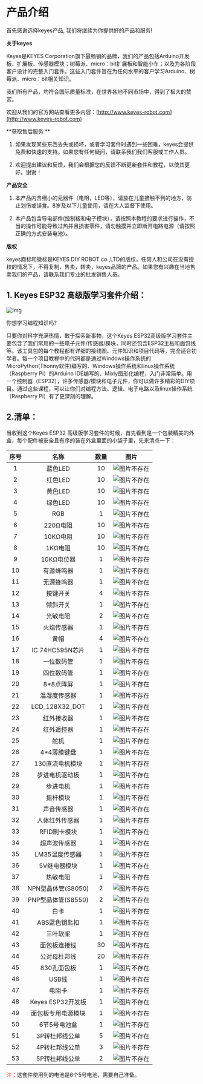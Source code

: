 # 产品介绍

首先感谢选择keyes产品,
我们将继续为你提供好的产品和服务!

**关于keyes**

Keyes是KEYES Corporation旗下最畅销的品牌，我们的产品包括Arduino开发板、扩展板、传感器模块；树莓派、micro：bit扩展板和智能小车；以及为各阶段客户设计的完整入门套件。这些入门套件旨在为任何水平的客户学习Arduino、树莓派、micro：bit相关知识。

我们所有产品，均符合国际质量标准，在世界各地不同市场中，得到了极大的赞赏。

欢迎从我们的官方网站查看更多内容：[http://www.keyes-robot.com](http://www.keyes-robot.com)

**获取售后服务 **

1. 如果发现某些东西丢失或损坏，或者学习套件时遇到一些困难，keyes会提供免费和快速的支持。如果您有任何疑问，请联系我们我们客服或工作人员。

2. 欢迎提出建议和反馈，我们会根据您的反馈不断更新套件和教程，以使其更好。谢谢！

**产品安全**    

1. 本产品内含细小的元器件（电阻，LED等），请放在儿童接触不到的地方，防止划伤或误食。8岁及以下儿童使用，请在大人监督下使用。

2. 本产品包含导电部件(控制板和电子模块），请按照本教程的要求进行操作，不当的操作可能导致过热并且损害零件，请勿触摸并立即断开电路电源（请按照正确的方式安装电池）。

**版权**

keyes商标和徽标是KEYES DIY ROBOT co.,LTD的版权，任何人和公司在没有授权的情况下，不得复制，售卖，转卖，keyes品牌的产品。如果您有兴趣在当地售卖我们的产品，请联系我们专业的批发销售人员。

## 1. Keyes ESP32 高级版学习套件介绍：

![Img](./media/img-20241105143909.jpg)

你想学习编程知识吗?

只要你对科学充满热情，敢于探索新事物，这个Keyes ESP32高级版学习套件主要包含了我们常用的一些电子元件/传感器/模块，同时还包含ESP32主板和面包线等。该工具包的每个教程都有详细的接线图、元件知识和项目代码等，完全适合初学者。每一个项目教程中的代码都是通过Windows操作系统的MicroPython(Thonny软件)编写的、Windows操作系统和linux操作系统（Raspberry Pi）的Arduino IDE编写的、Mixly图形化编程，入门非常简单。用一个控制器（ESP32），许多传感器/模块和电子元件，你可以做许多精彩的DIY项目。通过这些课程，可以让你们对编程方法、逻辑、电子电路以及linux操作系统（Raspberry Pi）有了更深刻的理解。

## 2.清单：

当收到这个Keyes ESP32 高级版学习套件的时候，首先看到是一个包装精美的外盒，每个配件被安全且有序的装在外盒里面的小袋子里，先来清点一下：

| 序号 | 名称 | 数量 | 图片 |
| :--: | :--: | :--: | :--: |
| 1 | 蓝色LED | 10 | ![图片不存在](./media/f6bbd58a5d3ad73cbbb4f9dc6dbebce0.png)|
| 2 | 红色LED | 10 | ![图片不存在](./media/28c28e6163de71f861c1f8f9bf621ee2.png) |
| 3 | 黄色LED | 10 | ![图片不存在](./media/538628fed136c06e104ae01b69774d34.png) |
| 4 | 绿色LED | 10 | ![图片不存在](./media/cede9aadb081f8efbe1aa2884452296f.png) |
| 5 | RGB | 1 |![图片不存在](./media/003957a24c8e74516a270a6e185801a2.png) |
| 6 | 220Ω电阻 | 10 | ![图片不存在](./media/83dd3936e779ba45cddf56600115789d.png) |
| 7 | 10KΩ电阻 | 10 | ![图片不存在](./media/c2c666b93f8c92e48a934cc7d9f973f0.png) |
| 8 | 1KΩ电阻 | 10 | ![图片不存在](./media/9b934d4a221b3b257a455c3b3c4228e2.png)|
| 9 | 10KΩ电位器 | 1 |![图片不存在](./media/ac70940b0377ccf514485a998d6720fb.png) |
| 10 | 有源蜂鸣器 | 1 | ![图片不存在](./media/ce52ed607c9bf646c08b31bdcbda32dc.png) |
| 11 | 无源蜂鸣器 | 1 | ![图片不存在](./media/22d5fea09cc7ab9cdcc629c9154ba381.png) |
| 12 | 按键开关 | 4 | ![图片不存在](./media/c14b6e885fd4e7f896660e8f0b17c53b.png) |
| 13 | 倾斜开关 | 1 | ![图片不存在](./media/1f2336f407c46c06a22ea95f6b829889.png) |
| 14 | 光敏电阻 | 2 | ![图片不存在](./media/370c51be584ea949504a2c23b0d2a236.png) |
| 15 | 火焰传感器 | 1 | ![图片不存在](./media/4db4a5c9d0a14d3acd4d83d77512e62c.png) |
| 16 | 黄帽 | 4 | ![图片不存在](./media/5541c805fdda861e206fded757b7273a.png) |
| 17 | IC 74HC595N芯片 | 1 | ![图片不存在](./media/885e82580c63e5646c5f0f5965d8d22d.png) |
| 18 | 一位数码管 | 1 | ![图片不存在](./media/50b0805b23829e01d4e1053b156e8246.png) |
| 19 | 四位数码管 | 1 | ![图片不存在](./media/e853fad041be4b017c1df31df28f13ed.png) |
| 20 | 8*8点阵屏 | 1 | ![图片不存在](./media/93c2cee862c3a9ba00ab08e3201af86c.png) |
| 21 | 温湿度传感器 | 1 | ![图片不存在](./media/89c6de606d4bfcbbf936973c64c7bab8.png) |
| 22 | LCD_128X32_DOT | 1 |![图片不存在](./media/ee579c30618ac5b406afefca28affaab.png) |
| 23 | 红外接收器 | 1 | ![图片不存在](./media/e43fc12aa1fa526ca2c9f0eb4c0523e2.png) |
| 24 | 红外遥控器 | 1 | ![图片不存在](./media/7bd8ef41ed157a2ed1f217ce39f82a37.png) |
| 25 | 舵机| 1 | ![图片不存在](./media/a3c3875db6fb046826b26d892be62efc.png) |
| 26 | 4*4薄膜键盘 | 1 | ![图片不存在](./media/f24b38efbf074e280038b7cc3584a197.png) |
|27|130直流电机模块|1|![图片不存在](./media/5f645644dc96030983d05e2886fbb3be.png)|
|28|步进电机驱动板|1|![图片不存在](./media/e2e911f7b56b6a53c0365cedeb96ee93.png)|
|29|步进电机|1|![图片不存在](./media/90e20dbf2026b921d60d779078b58f30.png)|
|30|摇杆模块|1|![图片不存在](./media/0344db705c8b937a6cf50f3ffab4dd04.png)|
|31|声音传感器|1|![图片不存在](./media/90802dbe25668885edd2ffbe9f25caf5.png)|
|32|人体红外传感器|1|![图片不存在](./media/588578f3fb67f86052eec327f24a5b17.png)|
|33|RFID刷卡模块|1|![图片不存在](./media/69765c7eae1b71d385c7dfcaf5eb83e6.png)|
|34|超声波传感器|1|![图片不存在](./media/3666ccbac64491271e75a3aee688d747.png)|
|35|LM35温度传感器|1|![图片不存在](./media/398308032fd043b07a06700ec8c674c4.png)|
|36|5V继电器模块|1|![图片不存在](./media/c910a7be7acddac1d2c4e4a1613524f4.png)|
|37|热敏电阻|1|![图片不存在](./media/88f6759db2cc9c8ca4f1e821d5b0d802.png)|
|38|NPN型晶体管(S8050)|2|![图片不存在](./media/6c3a06627faa0d87dd69cbd361929240.png)|
|39|PNP型晶体管(S8550)|2|![图片不存在](./media/6c3a06627faa0d87dd69cbd361929240.png)|
|40|白卡|1|![图片不存在](./media/3d6a93a77e60bdd82a1328bea5f03837.png)|
|41|ABS蓝色钥匙扣|1|![图片不存在](./media/d5340eb843a3fa2fd865ee68f438f41f.png)|
|42|三叶软桨|1|![图片不存在](./media/1fa137ed145f6d7579d0245284776fbb.png)|
|43|面包板连接线|30|![图片不存在](./media/b146f1221b43b628375e658c8c0bc91f.png)|
|44|公对母杜邦线|20|![图片不存在](./media/918c8e3c24ca4ee27373855403f9c9b0.png)|
|45|830孔面包板|1|![图片不存在](./media/6bea285b04975f047a7cb1ccbbd0ee95.png)|
|46|USB线|1|![图片不存在](./media/c4e6c70864cc39335a240e827d4c2917.png)|
|47|电阻卡|1|![图片不存在](./media/9d05389e19d8128ee7ef0497061782a0.png)|
|48|Keyes ESP32开发板|1|![图片不存在](./media/cc071c5ea1219f92ddb7f3a893380c08.png)|
|49|面包板专用电源模块|1|![图片不存在](./media/c562656c96657983e724daed7c8d6202.png)|
|50|6节5号电池盒|1|![图片不存在](./media/617850e058dba425262b7acbf11ee141.png)|
|51|3P转杜邦线公单|5|![图片不存在](./media/1a190cfbfe81a1524e1d1ef681688a64.png)|
|52|4P转杜邦线公单|3|![图片不存在](./media/4191d5454859076aa2a6c069185be177.png)|
|53|5P转杜邦线公单|2|![图片不存在](./media/7172e3b16a2567aa57171cf42bbb3d49.png)|

<span style="color: rgb(255, 76, 65);">注：</span>这套件使用到的电池是6个5号电池，需要自己准备。



